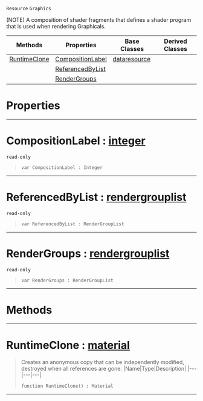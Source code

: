  `Resource` `Graphics`



(NOTE) A composition of shader fragments that defines a shader program that is used when rendering Graphicals.

|Methods|Properties|Base Classes|Derived Classes|
|---|---|---|---|
|[ RuntimeClone](https://github.com/zeroengineteam/ZeroDocs/code_reference/class_reference/material.markdown#runtimeclone-zero-engine)|[ CompositionLabel](https://github.com/zeroengineteam/ZeroDocs/code_reference/class_reference/material.markdown#compositionlabel-zero-en)|[dataresource](https://github.com/zeroengineteam/ZeroDocs/code_reference/class_reference/dataresource.markdown)| |
| |[ ReferencedByList](https://github.com/zeroengineteam/ZeroDocs/code_reference/class_reference/material.markdown#referencedbylist-zero-en)| | |
| |[ RenderGroups](https://github.com/zeroengineteam/ZeroDocs/code_reference/class_reference/material.markdown#rendergroups-zero-engine)| | |


 #  Properties


---  
 #  CompositionLabel : [integer](https://github.com/zeroengineteam/ZeroDocs/code_reference/zilch_base_types/integer.markdown)

 `read-only`

> 
> ``` lang=cpp, name=Zilch
> var CompositionLabel : Integer


---  
 #  ReferencedByList : [rendergrouplist](https://github.com/zeroengineteam/ZeroDocs/code_reference/class_reference/rendergrouplist.markdown)

 `read-only`

> 
> ``` lang=cpp, name=Zilch
> var ReferencedByList : RenderGroupList


---  
 #  RenderGroups : [rendergrouplist](https://github.com/zeroengineteam/ZeroDocs/code_reference/class_reference/rendergrouplist.markdown)

 `read-only`

> 
> ``` lang=cpp, name=Zilch
> var RenderGroups : RenderGroupList


---  
 #  Methods


---  
 #  RuntimeClone : [material](https://github.com/zeroengineteam/ZeroDocs/code_reference/class_reference/material.markdown)

> Creates an anonymous copy that can be independently modified, destroyed when all references are gone.
> |Name|Type|Description|
> |---|---|---|
> ``` lang=cpp, name=Zilch
> function RuntimeClone() : Material
> ``` 


---  
 

 